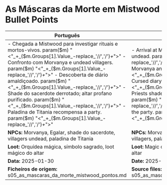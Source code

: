 # As Máscaras da Morte em Mistwood  Bullet Points

| Português                                                                                                                                                                                                                                                         | English                                                                                                                                                                                                                                            |
| ----------------------------------------------------------------------------------------------------------------------------------------------------------------------------------------------------------------------------------------------------------------- | -------------------------------------------------------------------------------------------------------------------------------------------------------------------------------------------------------------------------------------------------- |
| - Chegada a Mistwood para investigar rituais e mortos-vivos. param($m) "<"_+_($m.Groups[1].Value_-replace_'//','/')_+_">" - Confronto com Morvanya e undead villagers. param($m) "<"_+_($m.Groups[1].Value_-replace_'//','/')_+_">" - Descoberta de diário amaldiçoado. param($m) "<"_+_($m.Groups[1].Value_-replace_'//','/')_+_">" - Shade do sacerdote derrotado; altar profano purificado. param($m) "<"_+_($m.Groups[1].Value_-replace_'//','/')_+_">" - Paladina de Titania recompensa a party. param($m) "<"_+_($m.Groups[1].Value_-replace_'//','/')_+_">"  | - Arrival at Mistwood to investigate rituals and undead. param($m) "<"_+_($m.Groups[1].Value_-replace_'//','/')_+_">" - Confrontation with Morvanya and undead villagers. param($m) "<"_+_($m.Groups[1].Value_-replace_'//','/')_+_">" - Cursed diary discovered. param($m) "<"_+_($m.Groups[1].Value_-replace_'//','/')_+_">" - Priests shade defeated; profane altar cleansed. param($m) "<"_+_($m.Groups[1].Value_-replace_'//','/')_+_">" - Paladin of Titania rewards the party. param($m) "<"_+_($m.Groups[1].Value_-replace_'//','/')_+_">"  |
| **NPCs:** Morvanya, Egalar, shade do sacerdote, villagers undead, paladina de Titania                                                                                                                                                                             | **NPCs:** Morvanya, Egalar, priests shade, undead villagers, paladin of Titania                                                                                                                                                                   |
| **Loot:** Orquídea mágica, símbolo sagrado, loot mágico do altar                                                                                                                                                                                                  | **Loot:** Magic orchid, holy symbol, magical loot from altar                                                                                                                                                                                       |
| **Data:** 2025-01-30                                                                                                                                                                                                                                              | **Date:** 2025-01-30                                                                                                                                                                                                                               |
| **Ficheiros de origem:** s05_as_mascaras_da_morte_mistwood_pontos.md                                                                                                                                                                                              | **Source files:** s05_as_mascaras_da_morte_mistwood_pontos.md                                                                                                                                                                                      |

























